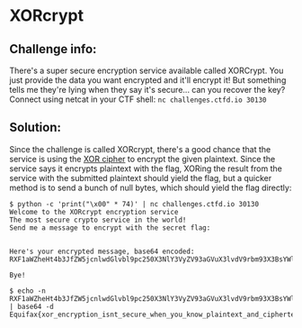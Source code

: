 XORcrypt
========

## Challenge info:

There's a super secure encryption service available called XORCrypt. You just provide the data you want encrypted and it'll encrypt it! But something tells me they're lying when they say it's secure... can you recover the key?
Connect using netcat in your CTF shell: `nc challenges.ctfd.io 30130`


## Solution:

Since the challenge is called XORcrypt, there's a good chance that the service is using the [XOR cipher](https://en.wikipedia.org/wiki/XOR_cipher) to encrypt the given plaintext. Since the service says it encrypts plaintext with the flag, XORing the result from the service with the submitted plaintext should yield the flag, but a quicker method is to send a bunch of null bytes, which should yield the flag directly:

```
$ python -c 'print("\x00" * 74)' | nc challenges.ctfd.io 30130
Welcome to the XORcrypt encryption service
The most secure crypto service in the world!
Send me a message to encrypt with the secret flag:


Here's your encrypted message, base64 encoded:
RXF1aWZheHt4b3JfZW5jcnlwdGlvbl9pc250X3NlY3VyZV93aGVuX3lvdV9rbm93X3BsYWludGV4dF9hbmRfY2lwaGVydGV4dH0=

Bye!

$ echo -n RXF1aWZheHt4b3JfZW5jcnlwdGlvbl9pc250X3NlY3VyZV93aGVuX3lvdV9rbm93X3BsYWludGV4dF9hbmRfY2lwaGVydGV4dH0= | base64 -d
Equifax{xor_encryption_isnt_secure_when_you_know_plaintext_and_ciphertext}
```
